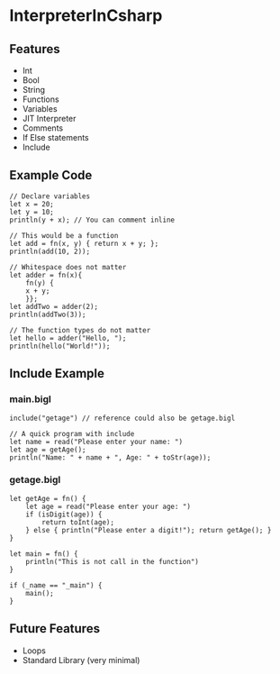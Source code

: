 # InterpreterInCsharp

## Features

- Int
- Bool
- String
- Functions
- Variables
- JIT Interpreter
- Comments
- If Else statements
- Include

## Example Code

``` bigl
// Declare variables
let x = 20;
let y = 10;
println(y + x); // You can comment inline

// This would be a function
let add = fn(x, y) { return x + y; };
println(add(10, 2));

// Whitespace does not matter
let adder = fn(x){
    fn(y) {
    x + y;
    }};
let addTwo = adder(2);
println(addTwo(3));

// The function types do not matter
let hello = adder("Hello, ");
println(hello("World!"));
```

## Include Example

### main.bigl

``` bigl
include("getage") // reference could also be getage.bigl

// A quick program with include
let name = read("Please enter your name: ")
let age = getAge();
println("Name: " + name + ", Age: " + toStr(age));
```

### getage.bigl

``` bigl
let getAge = fn() {
    let age = read("Please enter your age: ")
    if (isDigit(age)) {
        return toInt(age);
    } else { println("Please enter a digit!"); return getAge(); }
}

let main = fn() {
    println("This is not call in the function")
}

if (_name == "_main") {
    main();
}
```

## Future Features

- Loops
- Standard Library (very minimal)
